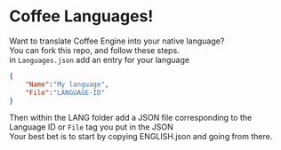 # Coffee Languages!
Want to translate Coffee Engine into your native language?<br>
You can fork this repo, and follow these steps.<br>
in `Languages.json` add an entry for your language
```json
{
    "Name":"My language",
    "File":"LANGUAGE-ID"
}
```
Then within the LANG folder add a JSON file corresponding to the Language ID or `File` tag you put in the JSON<br>
Your best bet is to start by copying ENGLISH.json and going from there.
